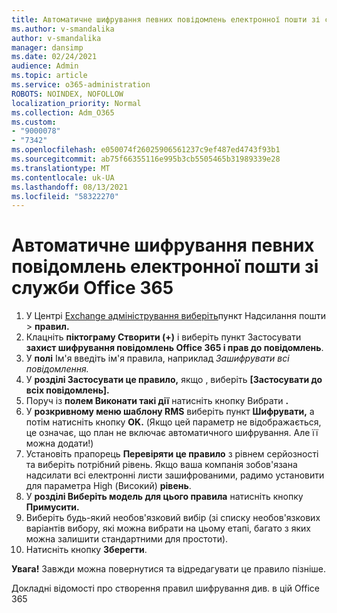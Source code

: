 ```yaml
---
title: Автоматичне шифрування певних повідомлень електронної пошти зі служби Office 365
ms.author: v-smandalika
author: v-smandalika
manager: dansimp
ms.date: 02/24/2021
audience: Admin
ms.topic: article
ms.service: o365-administration
ROBOTS: NOINDEX, NOFOLLOW
localization_priority: Normal
ms.collection: Adm_O365
ms.custom:
- "9000078"
- "7342"
ms.openlocfilehash: e050074f26025906561237c9ef487ed4743f93b1
ms.sourcegitcommit: ab75f66355116e995b3cb5505465b31989339e28
ms.translationtype: MT
ms.contentlocale: uk-UA
ms.lasthandoff: 08/13/2021
ms.locfileid: "58322270"
---
```

# <a name="automatically-encrypt-certain-email-messages-from-office-365"></a>Автоматичне шифрування певних повідомлень електронної пошти зі служби Office 365

1. У Центрі [Exchange адміністрування виберіть](https://outlook.office365.com/ecp/)пункт Надсилання пошти > **правил.** 
2. Клацніть **піктограму Створити (+)** і виберіть пункт Застосувати **захист шифрування повідомлень Office 365 і прав до повідомлень**.
3. У **полі** Ім'я введіть ім'я правила, наприклад *Зашифрувати всі повідомлення.*
4. У **розділі Застосувати це правило,** якщо , виберіть **[Застосувати до всіх повідомлень].** 
5. Поруч із **полем Виконати такі дії** натисніть кнопку Вибрати **.** 
6. У **розкривному меню шаблону RMS** виберіть пункт **Шифрувати,** а потім натисніть кнопку **OK.** (Якщо цей параметр не відображається, це означає, що план не включає автоматичного шифрування. Але її можна додати!)
7. Установіть прапорець **Перевіряти це правило** з рівнем серйозності та виберіть потрібний рівень. Якщо ваша компанія зобов'язана надсилати всі електронні листи зашифрованими, радимо установити для параметра High (Високий) **рівень**.
8. У **розділі Виберіть модель для цього правила** натисніть кнопку **Примусити.** 
9. Виберіть будь-який необов'язковий вибір (зі списку необов'язкових варіантів вибору, які можна вибрати на цьому етапі, багато з яких можна залишити стандартними для простоти).
10. Натисніть кнопку **Зберегти**.

**Увага!** Завжди можна повернутися та відредагувати це правило пізніше.

Докладні відомості про створення правил шифрування [](https://docs.microsoft.com/microsoft-365/compliance/define-mail-flow-rules-to-encrypt-email) див. в цій Office 365

